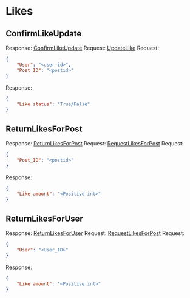 # Likes
## ConfirmLikeUpdate
Response: [ConfirmLikeUpdate](https://github.com/MSDO-ImageHost/Likes/blob/main/docs/api-spec.md#ConfirmLikeUpdate) Request: [UpdateLike](https://github.com/MSDO-ImageHost/Gateway/blob/main/docs/api-spec.md#ConfirmLikeUpdate)
Request: 
```json
{
    "User": "<user-id>",
    "Post_ID": "<postid>"
}
```
Response:
```json
{
    "Like status": "True/False"
}
```

## ReturnLikesForPost
Response: [ReturnLikesForPost](https://github.com/MSDO-ImageHost/Likes/blob/main/docs/api-spec.md#ReturnLikesForPost) Request: [RequestLikesForPost](https://github.com/MSDO-ImageHost/Posts/blob/main/docs/api-spec.md#RequestLikesForPost)
Request: 
```json
{
    "Post_ID": "<postid>"
}
```
Response:
```json
{
    "Like amount": "<Positive int>"
}
```


## ReturnLikesForUser
Response: [ReturnLikesForUser](https://github.com/MSDO-ImageHost/Likes/blob/main/docs/api-spec.md#ReturnLikesForUser) Request: [RequestLikesForPost](https://github.com/MSDO-ImageHost/Accounts/blob/main/docs/api-spec.md#RequestLikesForPost)
Request: 
```json
{
    "User": "<User_ID>"
}
```
Response:
```json
{
    "Like amount": "<Positive int>"
}
```
